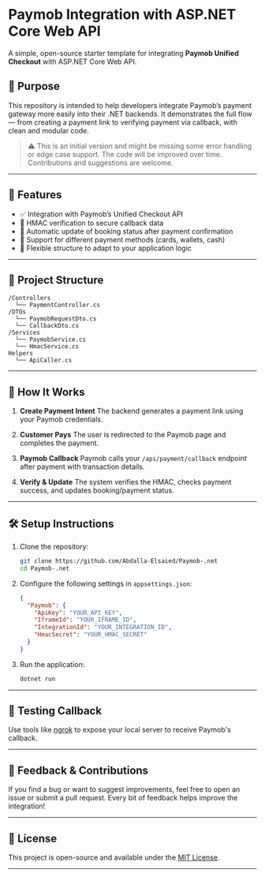 # Paymob Integration with ASP.NET Core Web API

A simple, open-source starter template for integrating **Paymob Unified Checkout** with ASP.NET Core Web API.

## 📌 Purpose

This repository is intended to help developers integrate Paymob’s payment gateway more easily into their .NET backends. It demonstrates the full flow — from creating a payment link to verifying payment via callback, with clean and modular code.

> ⚠️ This is an initial version and might be missing some error handling or edge case support. The code will be improved over time. Contributions and suggestions are welcome.

---

## 🔧 Features

* ✅ Integration with Paymob’s Unified Checkout API
* 🔐 HMAC verification to secure callback data
* 🔁 Automatic update of booking status after payment confirmation
* 🔄 Support for different payment methods (cards, wallets, cash)
* 🧩 Flexible structure to adapt to your application logic

---

## 📁 Project Structure

```
/Controllers
  └── PaymentController.cs
/DTOs
  └── PaymobRequestDto.cs
  └── CallbackDto.cs
/Services
  └── PaymobService.cs
  └── HmacService.cs
Helpers
  └── ApiCaller.cs
```

---

## 🚀 How It Works

1. **Create Payment Intent**
   The backend generates a payment link using your Paymob credentials.

2. **Customer Pays**
   The user is redirected to the Paymob page and completes the payment.

3. **Paymob Callback**
   Paymob calls your `/api/payment/callback` endpoint after payment with transaction details.

4. **Verify & Update**
   The system verifies the HMAC, checks payment success, and updates booking/payment status.

---

## 🛠️ Setup Instructions

1. Clone the repository:

   ```bash
   git clone https://github.com/Abdalla-Elsaied/Paymob-.net
   cd Paymob-.net
   ```

2. Configure the following settings in `appsettings.json`:

   ```json
   {
     "Paymob": {
       "ApiKey": "YOUR_API_KEY",
       "IframeId": "YOUR_IFRAME_ID",
       "IntegrationId": "YOUR_INTEGRATION_ID",
       "HmacSecret": "YOUR_HMAC_SECRET"
     }
   }
   ```

3. Run the application:

   ```bash
   dotnet run
   ```

---

## 🧪 Testing Callback

Use tools like [ngrok](https://ngrok.com/) to expose your local server to receive Paymob's callback.

---

## 💬 Feedback & Contributions

If you find a bug or want to suggest improvements, feel free to open an issue or submit a pull request. Every bit of feedback helps improve the integration!

---

## 📄 License

This project is open-source and available under the [MIT License](LICENSE).

---

